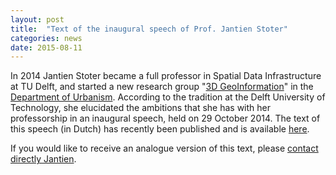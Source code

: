 ```yaml
---
layout: post
title:  "Text of the inaugural speech of Prof. Jantien Stoter"
categories: news
date: 2015-08-11
---
```


In 2014 Jantien Stoter became a full professor in Spatial Data Infrastructure at TU Delft, and started a new research group "[3D GeoInformation](https://3d.bk.tudelft.nl)" in the [Department of Urbanism](http://urbanism.nl). 
According to the tradition at the Delft University of Technology, she elucidated the ambitions that she has with her professorship in an inaugural speech, held on 29 October 2014. 
The text of this speech (in Dutch) has recently been published and is available [here](/pdfs/2015/IntreeRedeStoter29Oktober2014.pdf).

If you would like to receive an analogue version of this text, please [contact directly Jantien](mailto:j.e.stoter@tudelft.nl).

